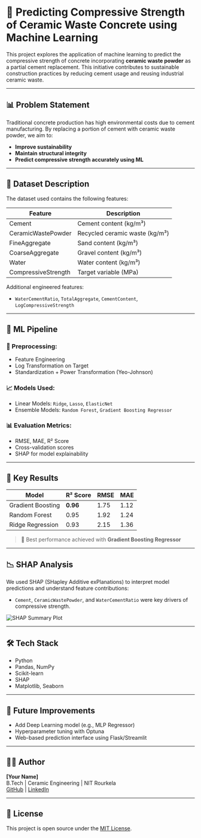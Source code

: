 # 🧱 Predicting Compressive Strength of Ceramic Waste Concrete using Machine Learning

This project explores the application of machine learning to predict the compressive strength of concrete incorporating **ceramic waste powder** as a partial cement replacement. This initiative contributes to sustainable construction practices by reducing cement usage and reusing industrial ceramic waste.

---

## 📊 Problem Statement

Traditional concrete production has high environmental costs due to cement manufacturing. By replacing a portion of cement with ceramic waste powder, we aim to:

- **Improve sustainability**
- **Maintain structural integrity**
- **Predict compressive strength accurately using ML**

---

## 📁 Dataset Description

The dataset used contains the following features:

| Feature              | Description                             |
|----------------------|-----------------------------------------|
| Cement               | Cement content (kg/m³)                  |
| CeramicWastePowder   | Recycled ceramic waste (kg/m³)          |
| FineAggregate        | Sand content (kg/m³)                    |
| CoarseAggregate      | Gravel content (kg/m³)                  |
| Water                | Water content (kg/m³)                   |
| CompressiveStrength  | Target variable (MPa)                   |

Additional engineered features:

- `WaterCementRatio`, `TotalAggregate`, `CementContent`, `LogCompressiveStrength`

---

## 🧠 ML Pipeline

### 🔧 Preprocessing:
- Feature Engineering
- Log Transformation on Target
- Standardization + Power Transformation (Yeo-Johnson)

### 📈 Models Used:
- Linear Models: `Ridge`, `Lasso`, `ElasticNet`
- Ensemble Models: `Random Forest`, `Gradient Boosting Regressor`

### 📊 Evaluation Metrics:
- RMSE, MAE, R² Score
- Cross-validation scores
- SHAP for model explainability

---

## 📌 Key Results

| Model                     | R² Score | RMSE  | MAE   |
|--------------------------|----------|-------|-------|
| Gradient Boosting        | **0.96** | 1.75  | 1.12  |
| Random Forest            | 0.95     | 1.92  | 1.24  |
| Ridge Regression         | 0.93     | 2.15  | 1.36  |

> 🚀 Best performance achieved with **Gradient Boosting Regressor**

---

## 📉 SHAP Analysis

We used SHAP (SHapley Additive exPlanations) to interpret model predictions and understand feature contributions:

- `Cement`, `CeramicWastePowder`, and `WaterCementRatio` were key drivers of compressive strength.

![SHAP Summary Plot](output/plots/shap_summary.jpg)

---

## 🛠 Tech Stack

- Python
- Pandas, NumPy
- Scikit-learn
- SHAP
- Matplotlib, Seaborn

---

## 🌱 Future Improvements

- Add Deep Learning model (e.g., MLP Regressor)
- Hyperparameter tuning with Optuna
- Web-based prediction interface using Flask/Streamlit

---

## 🙋‍♂️ Author

**[Your Name]**  
B.Tech | Ceramic Engineering | NIT Rourkela  
[GitHub](https://github.com/yourusername) | [LinkedIn](https://linkedin.com/in/yourprofile)

---

## 📄 License

This project is open source under the [MIT License](LICENSE).

